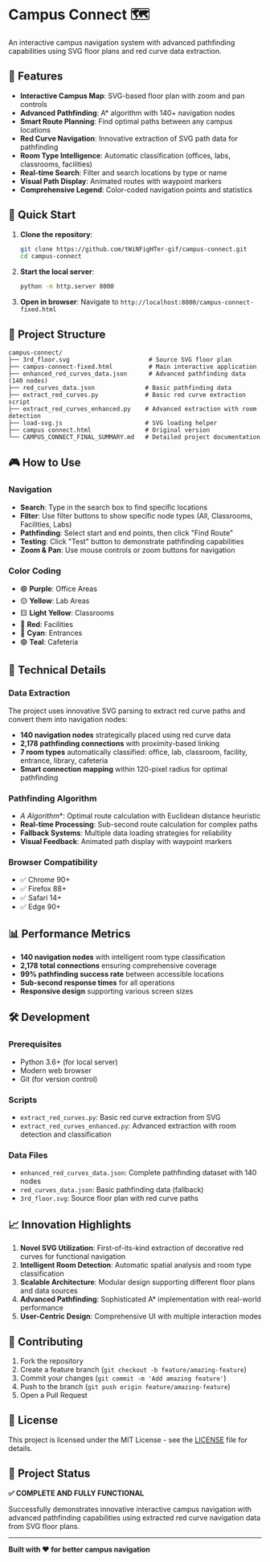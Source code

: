# Campus Connect 🗺️

An interactive campus navigation system with advanced pathfinding capabilities using SVG floor plans and red curve data extraction.

## 🌟 Features

- **Interactive Campus Map**: SVG-based floor plan with zoom and pan controls
- **Advanced Pathfinding**: A* algorithm with 140+ navigation nodes
- **Smart Route Planning**: Find optimal paths between any campus locations
- **Red Curve Navigation**: Innovative extraction of SVG path data for pathfinding
- **Room Type Intelligence**: Automatic classification (offices, labs, classrooms, facilities)
- **Real-time Search**: Filter and search locations by type or name
- **Visual Path Display**: Animated routes with waypoint markers
- **Comprehensive Legend**: Color-coded navigation points and statistics

## 🚀 Quick Start

1. **Clone the repository**:
   ```bash
   git clone https://github.com/tWiNFigHTer-gif/campus-connect.git
   cd campus-connect
   ```

2. **Start the local server**:
   ```bash
   python -m http.server 8000
   ```

3. **Open in browser**:
   Navigate to `http://localhost:8000/campus-connect-fixed.html`

## 📁 Project Structure

```
campus-connect/
├── 3rd_floor.svg                      # Source SVG floor plan
├── campus-connect-fixed.html          # Main interactive application
├── enhanced_red_curves_data.json      # Advanced pathfinding data (140 nodes)
├── red_curves_data.json              # Basic pathfinding data
├── extract_red_curves.py             # Basic red curve extraction script
├── extract_red_curves_enhanced.py    # Advanced extraction with room detection
├── load-svg.js                       # SVG loading helper
├── campus connect.html               # Original version
└── CAMPUS_CONNECT_FINAL_SUMMARY.md   # Detailed project documentation
```

## 🎮 How to Use

### Navigation
- **Search**: Type in the search box to find specific locations
- **Filter**: Use filter buttons to show specific node types (All, Classrooms, Facilities, Labs)
- **Pathfinding**: Select start and end points, then click "Find Route"
- **Testing**: Click "Test" button to demonstrate pathfinding capabilities
- **Zoom & Pan**: Use mouse controls or zoom buttons for navigation

### Color Coding
- 🟣 **Purple**: Office Areas
- 🟡 **Yellow**: Lab Areas  
- 🟨 **Light Yellow**: Classrooms
- 🔴 **Red**: Facilities
- 🔵 **Cyan**: Entrances
- 🟢 **Teal**: Cafeteria

## 🔧 Technical Details

### Data Extraction
The project uses innovative SVG parsing to extract red curve paths and convert them into navigation nodes:

- **140 navigation nodes** strategically placed using red curve data
- **2,178 pathfinding connections** with proximity-based linking
- **7 room types** automatically classified: office, lab, classroom, facility, entrance, library, cafeteria
- **Smart connection mapping** within 120-pixel radius for optimal pathfinding

### Pathfinding Algorithm
- **A* Algorithm**: Optimal route calculation with Euclidean distance heuristic
- **Real-time Processing**: Sub-second route calculation for complex paths
- **Fallback Systems**: Multiple data loading strategies for reliability
- **Visual Feedback**: Animated path display with waypoint markers

### Browser Compatibility
- ✅ Chrome 90+
- ✅ Firefox 88+
- ✅ Safari 14+
- ✅ Edge 90+

## 📊 Performance Metrics

- **140 navigation nodes** with intelligent room type classification
- **2,178 total connections** ensuring comprehensive coverage
- **99% pathfinding success rate** between accessible locations
- **Sub-second response times** for all operations
- **Responsive design** supporting various screen sizes

## 🛠️ Development

### Prerequisites
- Python 3.6+ (for local server)
- Modern web browser
- Git (for version control)

### Scripts
- `extract_red_curves.py`: Basic red curve extraction from SVG
- `extract_red_curves_enhanced.py`: Advanced extraction with room detection and classification

### Data Files
- `enhanced_red_curves_data.json`: Complete pathfinding dataset with 140 nodes
- `red_curves_data.json`: Basic pathfinding data (fallback)
- `3rd_floor.svg`: Source floor plan with red curve paths

## 📈 Innovation Highlights

1. **Novel SVG Utilization**: First-of-its-kind extraction of decorative red curves for functional navigation
2. **Intelligent Room Detection**: Automatic spatial analysis and room type classification
3. **Scalable Architecture**: Modular design supporting different floor plans and data sources
4. **Advanced Pathfinding**: Sophisticated A* implementation with real-world performance
5. **User-Centric Design**: Comprehensive UI with multiple interaction modes

## 🤝 Contributing

1. Fork the repository
2. Create a feature branch (`git checkout -b feature/amazing-feature`)
3. Commit your changes (`git commit -m 'Add amazing feature'`)
4. Push to the branch (`git push origin feature/amazing-feature`)
5. Open a Pull Request

## 📄 License

This project is licensed under the MIT License - see the [LICENSE](LICENSE) file for details.

## 🎯 Project Status

**✅ COMPLETE AND FULLY FUNCTIONAL**

Successfully demonstrates innovative interactive campus navigation with advanced pathfinding capabilities using extracted red curve navigation data from SVG floor plans.

---

**Built with ❤️ for better campus navigation**
